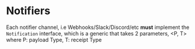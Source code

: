# Notifiers

Each notifier channel, i.e Webhooks/Slack/Discord/etc **must** implement the `Notification` interface, which is a generic that takes 2 parameters, <P, T> where P: payload Type, T: receipt Type
